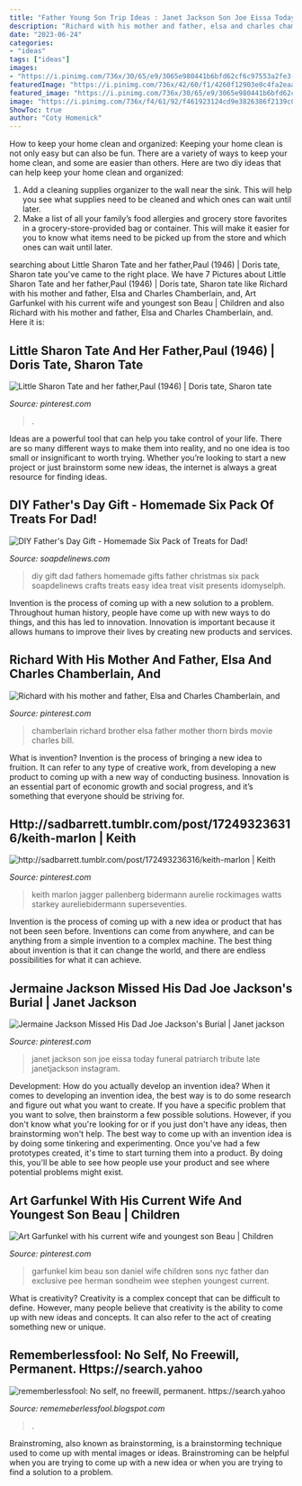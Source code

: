 ```yaml
---
title: "Father Young Son Trip Ideas : Janet Jackson Son Joe Eissa Today Funeral Patriarch Tribute Late Janetjackson Instagram"
description: "Richard with his mother and father, elsa and charles chamberlain, and"
date: "2023-06-24"
categories:
- "ideas"
tags: ["ideas"]
images:
- "https://i.pinimg.com/736x/30/65/e9/3065e980441b6bfd62cf6c97553a2fe3--art-garfunkel-father.jpg"
featuredImage: "https://i.pinimg.com/736x/42/60/f1/4260f12903e0c4fa2eaa53b4b77f6958--richard-chamberlain-mother-and-father.jpg"
featured_image: "https://i.pinimg.com/736x/30/65/e9/3065e980441b6bfd62cf6c97553a2fe3--art-garfunkel-father.jpg"
image: "https://i.pinimg.com/736x/f4/61/92/f461923124cd9e3826386f2139c09911--sharon-tate-marie.jpg"
ShowToc: true
author: "Coty Homenick"
---
```



How to keep your home clean and organized:
Keeping your home clean is not only easy but can also be fun. There are a variety of ways to keep your home clean, and some are easier than others. Here are two diy ideas that can help keep your home clean and organized:
1. Add a cleaning supplies organizer to the wall near the sink. This will help you see what supplies need to be cleaned and which ones can wait until later.
2. Make a list of all your family’s food allergies and grocery store favorites in a grocery-store-provided bag or container. This will make it easier for you to know what items need to be picked up from the store and which ones can wait until later.

	

		
searching about Little Sharon Tate and her father,Paul (1946) | Doris tate, Sharon tate you've came to the right place. We have 7 Pictures about Little Sharon Tate and her father,Paul (1946) | Doris tate, Sharon tate like Richard with his mother and father, Elsa and Charles Chamberlain, and, Art Garfunkel with his current wife and youngest son Beau | Children and also Richard with his mother and father, Elsa and Charles Chamberlain, and. Here it is:
		
    
## Little Sharon Tate And Her Father,Paul (1946) | Doris Tate, Sharon Tate

<img loading=lazy src="https://i.pinimg.com/736x/f4/61/92/f461923124cd9e3826386f2139c09911--sharon-tate-marie.jpg" onerror="this.onerror=null;this.src='https://tse4.mm.bing.net/th?id=OIP.Ou8tCAvHeWXAlKVnrNoCJwHaES&amp;pid=15.1';" alt="Little Sharon Tate and her father,Paul (1946) | Doris tate, Sharon tate">

_Source: pinterest.com_

>. 

	

Ideas are a powerful tool that can help you take control of your life. There are so many different ways to make them into reality, and no one idea is too small or insignificant to worth trying. Whether you’re looking to start a new project or just brainstorm some new ideas, the internet is always a great resource for finding ideas.

    
## DIY Father&#039;s Day Gift - Homemade Six Pack Of Treats For Dad!

<img loading=lazy src="http://soapdelinews.com/wp-content/uploads/2013/06/DIY-fathers-day-gift.jpg" onerror="this.onerror=null;this.src='https://tse2.mm.bing.net/th?id=OIP.hKN71bh_Lp99ymm8Hc84wgHaO0&amp;pid=15.1';" alt="DIY Father&#039;s Day Gift - Homemade Six Pack of Treats for Dad!">

_Source: soapdelinews.com_

>diy gift dad fathers homemade gifts father christmas six pack soapdelinews crafts treats easy idea treat visit presents idomyselph. 

	

Invention is the process of coming up with a new solution to a problem. Throughout human history, people have come up with new ways to do things, and this has led to innovation. Innovation is important because it allows humans to improve their lives by creating new products and services.

    
## Richard With His Mother And Father, Elsa And Charles Chamberlain, And

<img loading=lazy src="https://i.pinimg.com/736x/42/60/f1/4260f12903e0c4fa2eaa53b4b77f6958--richard-chamberlain-mother-and-father.jpg" onerror="this.onerror=null;this.src='https://tse3.mm.bing.net/th?id=OIP.hjRolSEzBYqMIn4MWRU6lwHaLH&amp;pid=15.1';" alt="Richard with his mother and father, Elsa and Charles Chamberlain, and">

_Source: pinterest.com_

>chamberlain richard brother elsa father mother thorn birds movie charles bill. 

	

What is invention?
Invention is the process of bringing a new idea to fruition. It can refer to any type of creative work, from developing a new product to coming up with a new way of conducting business. Innovation is an essential part of economic growth and social progress, and it’s something that everyone should be striving for.

    
## Http://sadbarrett.tumblr.com/post/172493236316/keith-marlon | Keith

<img loading=lazy src="https://i.pinimg.com/736x/14/1e/eb/141eeb785734722bc6046636b91253fa.jpg" onerror="this.onerror=null;this.src='https://tse2.mm.bing.net/th?id=OIP.fppJ7TMiz3beU7wLD0XFIwHaJ3&amp;pid=15.1';" alt="http://sadbarrett.tumblr.com/post/172493236316/keith-marlon | Keith">

_Source: pinterest.com_

>keith marlon jagger pallenberg bidermann aurelie rockimages watts starkey aureliebidermann superseventies. 

	

Invention is the process of coming up with a new idea or product that has not been seen before. Inventions can come from anywhere, and can be anything from a simple invention to a complex machine. The best thing about invention is that it can change the world, and there are endless possibilities for what it can achieve.

    
## Jermaine Jackson Missed His Dad Joe Jackson&#039;s Burial | Janet Jackson

<img loading=lazy src="https://i.pinimg.com/736x/db/1f/e6/db1fe6760d41b7acf4747dbbed1a3b23.jpg" onerror="this.onerror=null;this.src='https://tse1.mm.bing.net/th?id=OIP.VsR94pLd5NCvUhr9JbeXTgHaHa&amp;pid=15.1';" alt="Jermaine Jackson Missed His Dad Joe Jackson&#039;s Burial | Janet jackson">

_Source: pinterest.com_

>janet jackson son joe eissa today funeral patriarch tribute late janetjackson instagram. 

	

Development: How do you actually develop an invention idea?
When it comes to developing an invention idea, the best way is to do some research and figure out what you want to create. If you have a specific problem that you want to solve, then brainstorm a few possible solutions. However, if you don't know what you're looking for or if you just don't have any ideas, then brainstorming won't help. The best way to come up with an invention idea is by doing some tinkering and experimenting. Once you've had a few prototypes created, it's time to start turning them into a product. By doing this, you'll be able to see how people use your product and see where potential problems might exist.

    
## Art Garfunkel With His Current Wife And Youngest Son Beau | Children

<img loading=lazy src="https://i.pinimg.com/736x/30/65/e9/3065e980441b6bfd62cf6c97553a2fe3--art-garfunkel-father.jpg" onerror="this.onerror=null;this.src='https://tse1.mm.bing.net/th?id=OIP.q3AiwBTJYLNjfaaGOweSYQHaLI&amp;pid=15.1';" alt="Art Garfunkel with his current wife and youngest son Beau | Children">

_Source: pinterest.com_

>garfunkel kim beau son daniel wife children sons nyc father dan exclusive pee herman sondheim wee stephen youngest current. 

	

What is creativity?
Creativity is a complex concept that can be difficult to define. However, many people believe that creativity is the ability to come up with new ideas and concepts. It can also refer to the act of creating something new or unique.

    
## Rememberlessfool: No Self, No Freewill, Permanent. Https://search.yahoo

<img loading=lazy src="https://1.bp.blogspot.com/-MEbLIdiJRq8/XkHu20y4kNI/AAAAAAAAckA/PYBnMFKVT-wKuSRZXr3VhIeP_rDQY_2RgCLcBGAsYHQ/s1600/Untitled414.png" onerror="this.onerror=null;this.src='https://tse3.mm.bing.net/th?id=OIP.uPY4hgqL-q8h34GGyzYJ0wHaEK&amp;pid=15.1';" alt="rememberlessfool: No self, no freewill, permanent. https://search.yahoo">

_Source: rememeberlessfool.blogspot.com_

>. 

	

Brainstroming, also known as brainstorming, is a brainstorming technique used to come up with mental images or ideas. Brainstroming can be helpful when you are trying to come up with a new idea or when you are trying to find a solution to a problem.

